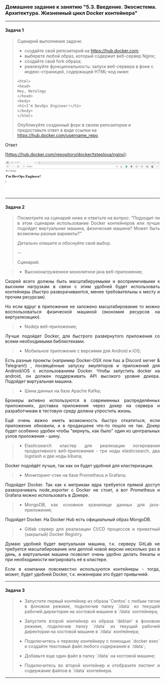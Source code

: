 ### Домашнее задание к занятию "5.3. Введение. Экосистема. Архитектура. Жизненный цикл Docker контейнера"

****

#### Задача 1

> Сценарий выполнения задачи:
>
> - создайте свой репозиторий на https://hub.docker.com;
> - выберете любой образ, который содержит веб-сервер Nginx;
> - создайте свой fork образа;
> - реализуйте функциональность: запуск веб-сервера в фоне с индекс-страницей, содержащей HTML-код ниже:
>
> ```
> <html>
> <head>
> Hey, Netology
> </head>
> <body>
> <h1>I’m DevOps Engineer!</h1>
> </body>
> </html>
> ```
>
> Опубликуйте созданный форк в своем репозитории и предоставьте ответ в виде ссылки на https://hub.docker.com/username_repo.

Ответ 

[https://hub.docker.com/repository/docker/tsteplova/nginx]:

![docker.png](https://github.com/tsteplova/devops-netology/blob/fix/docker.png?raw=true)

****

#### Задача 2

> <p align="justify"> Посмотрите на сценарий ниже и ответьте на вопрос: "Подходит ли в этом сценарии использование Docker контейнеров или лучше  подойдет виртуальная машина, физическая машина? Может быть возможны  разные варианты?"</p>
>
> Детально опишите и обоснуйте свой выбор.
>
> \--
>
> Сценарий:

> - Высоконагруженное монолитное java веб-приложение;

<p align="justify"> Скорей всего должны быть масштабируемыми и восприимчивыми к высоким нагрузкам в связи с этим удобней будет использовать контейнеры (быстро разворачиваются, менее требовательны к месту и прочим ресурсам).</p>

<p align="justify"> Но если вдруг в приложение не заложено масштабирование то можно воспользоваться физической машиной (экономия ресурсов на виртуализацию).</p>

> - Nodejs веб-приложение;

<p align="justify"> Лучше подойдет Docker, для быстрого развернутого приложения со всеми необходимыми библиотеками.</p>

> - Мобильное приложение c версиями для Android и iOS;

<p align="justify"> Есть разные проекты (например Docker-OSX now has a Discord server & Telegram!) , посвящённые запуску эмуляторов и приложений для Android/iOS с использованием Docker. Чтобы запустить docker на android, он должен поддерживать API высокого уровня докера.  Подойдет виртуальная машина.</p>

> - Шина данных на базе Apache Kafka;

<p align="justify"> Брокеры активно используются в современных распределённых приложениях, доставка приложения через докер на сервера и разработчикам в тестовую среду должна упростить жизнь.</p>

<p align="justify"> Ещё очень важно иметь возможность быстро откатиться, если приложение обновили, и в продакшене что-то пошло не так. Докер будет особенно удобен чтобы "вернуть, как было" один из центральных узлов приложения - шину.</p>

> - <p align="justify"> Elasticsearch кластер для реализации логирования продуктивного  веб-приложения - три ноды elasticsearch, два logstash и две ноды kibana;</p>

<p align="justify"> Docker подойдёт лучше, так как он будет удобней для кластеризации.</p>

> - Мониторинг-стек на базе Prometheus и Grafana;

<p align="justify"> Подойдет Docker. Так как к метрикам ядра требуется прямой доступ разворачивать node_exporter с Docker не стоит, а вот Prometheus и Grafana можно использовать в Докере.</p>

> - <p align="justify"> MongoDB, как основное хранилище данных для java-приложения;</p>

<p align="justify"> Подойдет Docker. На Docker Hub есть официальный образ MongoDB.</p>

> - <p align="justify"> Gitlab сервер для реализации CI/CD процессов и приватный (закрытый) Docker Registry.</p>

<p align="justify"> Думаю удобней будет виртуальная машина, т.к. серверу GitLab не требуется масштабирование или деплой новой версии несколько раз в день, а виртуальная машина позволит очень удобно делать бекапы и при необходимости мигрировать её в кластере.</p>

<p align="justify"> Если в компании повсеместно используются контейнеры - тогда, может, будет удобней Docker, т.к. инженерам это будет привычней.</p>

****

#### Задача 3

> - <p align="justify"> Запустите первый контейнер из образа 'Centos' c любым тэгом в фоновом режиме, подключив папку `/data` из текущей рабочей директории на хостовой машине в `/data` контейнера;</p>
>
> - <p align="justify"> Запустите второй контейнер из образа 'debian' в фоновом режиме, подключив папку `/data` из текущей рабочей директории на хостовой машине в `/data` контейнера;</p>
>
> - <p align="justify"> Подключитесь к первому контейнеру с помощью `docker exec` и создайте текстовый файл любого содержания в `/data`;</p>
>
> - <p align="justify"> Добавьте еще один файл в папку `/data` на хостовой машине;</p>
>
> - <p align="justify"> Подключитесь во второй контейнер и отобразите листинг и содержание файлов в `/data` контейнера.</p>





****

